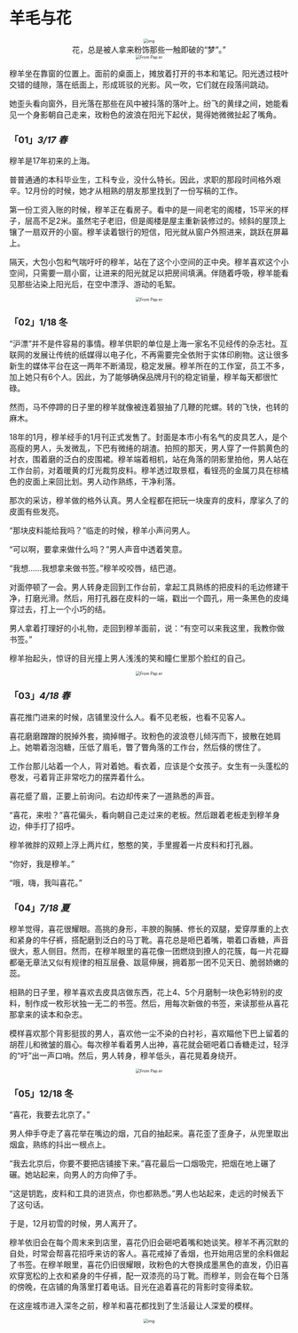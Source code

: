 # 羊毛与花

<center><img src="_images/640-20200207000259375.jpeg" alt="img" style="zoom:50%;" /></center>

<center> 花，总是被人拿来粉饰那些一触即破的“梦”。”</center>



<center><img src="_images/640-20200206235231648.jpeg" alt="From Pap.er" style="zoom:50%;" /></center>




穆羊坐在靠窗的位置上。面前的桌面上，摊放着打开的书本和笔记。阳光透过枝叶交错的缝隙，落在纸面上，形成斑驳的光影。风一吹，它们就在段落间跳动。

她歪头看向窗外，目光落在那些在风中被抖落的落叶上。纷飞的黄绿之间，她能看见一个身影朝自己走来，玫粉色的波浪在阳光下起伏，晃得她微微扯起了嘴角。





### **「01」*3/17 春***



穆羊是17年初来的上海。

普普通通的本科毕业生，工科专业，没什么特长。因此，求职的那段时间格外艰辛。12月份的时候，她才从相熟的朋友那里找到了一份写稿的工作。

第一份工资入账的时候，穆羊正在看房子。看中的是一间老宅的阁楼，15平米的样子，层高不足2米。虽然宅子老旧，但是阁楼是屋主重新装修过的。倾斜的屋顶上镶了一扇双开的小窗。穆羊读着银行的短信，阳光就从窗户外照进来，跳跃在屏幕上。

隔天，大包小包和气喘吁吁的穆羊，站在了这个小空间的正中央。穆羊喜欢这个小空间，只需要一扇小窗，让进来的阳光就足以把房间填满。伴随着呼吸，穆羊能看见那些沾染上阳光后，在空中漂浮、游动的毛絮。



<center><img src="_images/640-20200206235300260.jpeg" alt="From Pap.er" style="zoom:50%;" /></center>

### **「02」1/18 冬**



“沪漂”并不是件容易的事情。穆羊供职的单位是上海一家名不见经传的杂志社。互联网的发展让传统的纸媒得以电子化，不再需要完全依附于实体印刷物。这让很多新生的媒体平台在这一两年不断涌现，稳定发展。穆羊所在的工作室，员工不多，加上她只有6个人。因此，为了能够确保品牌月刊的稳定销量，穆羊每天都很忙碌。

然而，马不停蹄的日子里的穆羊就像被连着狠抽了几鞭的陀螺。转的飞快，也转的麻木。

18年的1月，穆羊经手的1月刊正式发售了。封面是本市小有名气的皮具艺人，是个高瘦的男人，头发微乱，下巴有微绻的胡渣。拍照的那天，男人穿了一件鹅黄色的衬衣，围着磨的泛白的皮围裙。穆羊端着相机，站在角落的阴影里拍他，男人站在工作台前，对着暖黄的灯光裁剪皮料。穆羊透过取景框，看锃亮的金属刀具在棕橘色的皮面上来回比划。男人动作熟练，干净利落。

那次的采访，穆羊做的格外认真。男人全程都在把玩一块废弃的皮料，摩挲久了的皮面有些发亮。

“那块皮料能给我吗？”临走的时候，穆羊小声问男人。

“可以啊，要拿来做什么吗？”男人声音中透着笑意。

“我想……我想拿来做书签。”穆羊咬咬唇，结巴道。

对面停顿了一会。男人转身走回到工作台前，拿起工具熟练的把皮料的毛边修建干净，打磨光滑。然后，用打孔器在皮料的一端，戳出一个圆孔，用一条黑色的皮绳穿过去，打上一个小巧的结。

男人拿着打理好的小礼物，走回到穆羊面前，说：“有空可以来我这里，我教你做书签。”

穆羊抬起头，惊讶的目光撞上男人浅浅的笑和瞳仁里那个脸红的自己。



<center><img src="_images/640-20200206235329585.jpeg" alt="From Pap.er" style="zoom:50%;" /></center>




### **「03」*4/18 春***



喜花推门进来的时候，店铺里没什么人。看不见老板，也看不见客人。

喜花磨磨蹭蹭的脱掉外套，摘掉帽子。玫粉色的波浪卷儿倾泻而下，披散在她肩上。她嚼着泡泡糖，压低了眉毛，瞥了瞥角落的工作台，然后倏的愣住了。

工作台那儿站着一个人，背对着她。看衣着，应该是个女孩子。女生有一头蓬松的卷发，弓着背正非常吃力的摆弄着什么。

喜花蹙了眉，正要上前询问。右边却传来了一道熟悉的声音。

“喜花，来啦？”喜花偏头，看向朝自己走过来的老板。然后跟着老板走到穆羊身边，伸手打了招呼。

穆羊微胖的双颊上浮上两片红，憨憨的笑，手里握着一片皮料和打孔器。

“你好，我是穆羊。”

“哦，嗨，我叫喜花。”



### **「04」*7/18 夏***



穆羊觉得，喜花很耀眼。高挑的身形，丰腴的胸脯、修长的双腿，爱穿厚重的上衣和紧身的牛仔裤，搭配磨到泛白的马丁靴。喜花总是咂巴着嘴，嚼着口香糖，声音很大，惹人侧目。然而，在穆羊眼里的喜花像一团燃烧到撩人的花簇，每一片花瓣都毫无章法又似有规律的相互层叠、跋扈伸展，拥着那一团不见天日、脆弱娇嫩的蕊。

相熟的日子里，穆羊喜欢去皮具店做东西，花上4、5个月磨制一块色彩特别的皮料，制作成一枚形状独一无二的书签。然后，用每次新做的书签，来读那些从喜花那拿来的读本和杂志。

模样喜欢那个背影挺拔的男人，喜欢他一尘不染的白衬衫，喜欢瞄他下巴上留着的胡茬儿和微皱的眉心。每次穆羊看着男人出神，喜花就会砸吧着口香糖走过，轻浮的“吁”出一声口哨。然后，男人转身，穆羊低头，喜花晃着身绕开。



<center><img src="_images/640-20200206235359530.jpeg" alt="From Pap.er" style="zoom:50%;" /></center>

### **「05」12/18 冬**

 

“喜花，我要去北京了。”

男人伸手夺走了喜花举在嘴边的烟，兀自的抽起来。喜花歪了歪身子，从兜里取出烟盒，熟练的抖出一根点上。

“我去北京后，你要不要把店铺接下来。”喜花最后一口烟吸完，把烟在地上碾了碾。她站起来，向男人的方向伸了手。

“这是钥匙，皮料和工具的进货点，你也都熟悉。”男人也站起来，走远的时候丢下了这句话。

于是，12月初雪的时候，男人离开了。

穆羊依旧会在每个周末来到店里，喜花仍旧会砸吧着嘴和她谈笑。穆羊不再沉默的自处，时常会帮喜花招呼来访的客人。喜花戒掉了香烟，也开始用店里的余料做起了书签。在穆羊眼里，喜花仍旧很耀眼，玫粉色的大卷换成墨黑色的直发，仍旧喜欢穿宽松的上衣和紧身的牛仔裤，配一双漆亮的马丁靴。而穆羊，则会在每个日落的傍晚，在店铺的角落里打着电话。目光在追着喜花的背影时变得柔软。

在这座城市进入深冬之前，穆羊和喜花都找到了生活最让人深爱的模样。





<center><img src="_images/640-20200206235421008.jpeg" alt="img" style="zoom:50%;" /></center>


